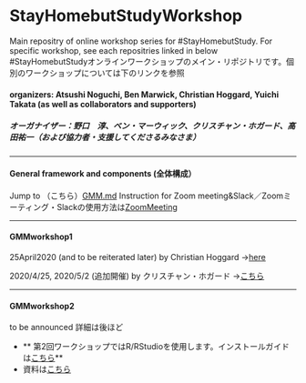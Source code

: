 # StayHomebutStudyWorkshop
Main repositry of online workshop series for #StayHomebutStudy. For specific workshop, see each repositries linked in below
#StayHomebutStudyオンラインワークショップのメイン・リポジトリです。個別のワークショップについては下のリンクを参照

#### organizers: Atsushi Noguchi, Ben Marwick, Christian Hoggard, Yuichi Takata (as well as collaborators and supporters)
##### オーガナイザー：野口　淳、ベン・マーウィック、クリスチャン・ホガード、高田祐一（および協力者・支援してくださるみなさま）
***

#### General framework and components (全体構成）
Jump to （こちら）[GMM.md](https://github.com/kotdijian/StayHomebutStudyWorkshop/blob/master/GMM.md)
Instruction for Zoom meeting&Slack／Zoomミーティング・Slackの使用方法は[ZoomMeeting](https://github.com/kotdijian/StayHomebutStudyWorkshop/blob/master/ZoomMeeting.md)
***

#### GMMworkshop1
25April2020 (and to be reiterated later) by Christian Hoggard ->[here](https://github.com/CSHoggard/-workshopjapan2020)

2020/4/25, 2020/5/2 (追加開催) by クリスチャン・ホガード ->[こちら](https://github.com/CSHoggard/-workshopjapan2020)
***

#### GMMworkshop2
to be announced
詳細は後ほど

* ** 第2回ワークショップではR/RStudioを使用します。インストールガイドは[こちら](https://github.com/kotdijian/StayHomebutStudyWorkshop/blob/master/InstallR-Rstudio.md)**    
* 資料は[こちら](https://github.com/CSHoggard/-workshopjapan2020)
